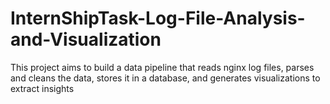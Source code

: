 # InternShipTask-Log-File-Analysis-and-Visualization
This project aims to build a data pipeline that reads nginx log files, parses and cleans the data, stores it in a database, and generates visualizations to extract insights
